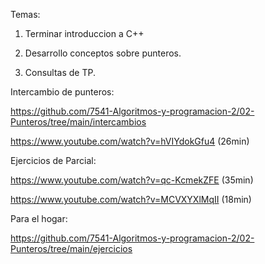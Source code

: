 Temas: 

1) Terminar introduccion a C++
   
2) Desarrollo conceptos sobre punteros.

3) Consultas de TP.


Intercambio de punteros:

https://github.com/7541-Algoritmos-y-programacion-2/02-Punteros/tree/main/intercambios

https://www.youtube.com/watch?v=hVIYdokGfu4 (26min)

Ejercicios de Parcial:

https://www.youtube.com/watch?v=qc-KcmekZFE (35min)

https://www.youtube.com/watch?v=MCVXYXlMqII (18min)

Para el hogar:

https://github.com/7541-Algoritmos-y-programacion-2/02-Punteros/tree/main/ejercicios
